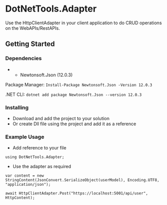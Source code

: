 # DotNetTools.Adapter

Use the HttpClientAdapter in your client application to do CRUD operations on the WebAPIs/RestAPIs. 

## Getting Started

### Dependencies

* - Newtonsoft.Json (12.0.3)

Package Manager: ```Install-Package Newtonsoft.Json -Version 12.0.3```

.NET CLI: ```dotnet add package Newtonsoft.Json --version 12.0.3```

### Installing

* Download and add the project to your solution
* Or create Dll file using the project and add it as a reference

### Example Usage

* Add reference to your file
```
using DotNetTools.Adapter;
```
* Use the adapter as required
```
var content = new StringContent(JsonConvert.SerializeObject(userModel), Encoding.UTF8, "application/json");

await HttpClientAdapter.Post("https://localhost:5001/api/user", HttpContent);
```
